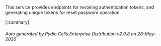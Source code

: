 






This service provides endpoints for revoking authentication tokens, and generating unique tokens for reset password operation.

[:summary]

###### Auto generated by Pydio Cells Enterprise Distribution v2.0.8 on 28-May-2020
